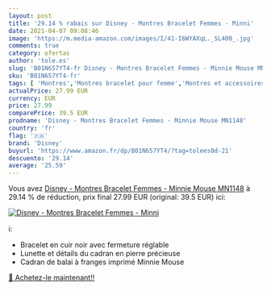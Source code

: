 ```yaml
---
layout: post
title: '29.14 % rabais sur Disney - Montres Bracelet Femmes - Minni'
date: 2021-04-07 09:08:46
image: 'https://m.media-amazon.com/images/I/41-I6WYAXqL._SL400_.jpg'
comments: true
category: ofertas
author: 'tole.es'
slug: 'B01N657YT4-fr Disney - Montres Bracelet Femmes - Minnie Mouse MN1148'
sku: 'B01N657YT4-fr'
tags: [ 'Montres','Montres bracelet pour femme','Montres et accessoires','Montres femme','disney', ]
actualPrice: 27.99 EUR
currency: EUR
price: 27.99
comparePrice: 39.5 EUR
prodname: 'Disney - Montres Bracelet Femmes - Minnie Mouse MN1148'
country: 'fr'
flag: '🇫🇷'
brand: 'Disney'
buyurl: 'https://www.amazon.fr/dp/B01N657YT4/?tag=tolees0d-21'
descuento: '29.14'
average: '25.59'
---
```


Vous avez [Disney - Montres Bracelet Femmes - Minnie Mouse MN1148](https://www.amazon.fr/dp/B01N657YT4/?tag=tolees0d-21)  à  29.14 % de réduction, prix final  27.99 EUR (original: 39.5 EUR) ici:

[![Disney - Montres Bracelet Femmes - Minni](https://m.media-amazon.com/images/I/41-I6WYAXqL._SL400_.jpg)](https://www.amazon.fr/dp/B01N657YT4/?tag=tolees0d-21)

ℹ️:

- Bracelet en cuir noir avec fermeture réglable
- Lunette et détails du cadran en pierre précieuse
- Cadran de balai à franges imprimé Minnie Mouse

[🛒 Achetez-le maintenant!!](https://www.amazon.fr/dp/B01N657YT4/?tag=tolees0d-21)
